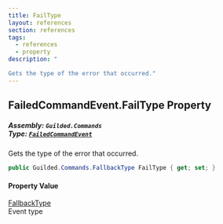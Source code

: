 ```yaml
---
title: FailType
layout: references
section: references
tags:
  - references
  - property
description: "

Gets the type of the error that occurred."
---
```


## FailedCommandEvent.FailType Property
##### **Assembly:** `Guilded.Commands`<br/>**Type:** [`FailedCommandEvent`](FailedCommandEvent 'Guilded.Commands.FailedCommandEvent')

Gets the type of the error that occurred.

```csharp
public Guilded.Commands.FallbackType FailType { get; set; }
```

#### Property Value
[FallbackType](FallbackType 'Guilded.Commands.FallbackType')  
Event type